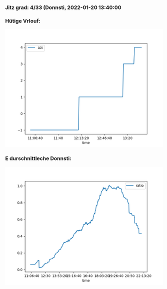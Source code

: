 ### Jitz grad: 4/33 (Donnsti, 2022-01-20 13:40:00

### Hütige Vrlouf:
![Graph](Today.png)

### E durschnittleche Donnsti:
![Graph](Donnsti.png)